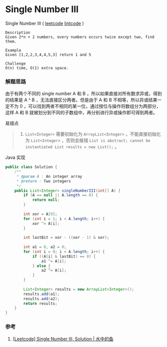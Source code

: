 #  Single Number III

 Single Number III  ( [leetcode]()  [lintcode](http://www.lintcode.com/en/problem/single-number-iii/) )

```
Description
Given 2*n + 2 numbers, every numbers occurs twice except two, find them.

Example
Given [1,2,2,3,4,4,5,3] return 1 and 5

Challenge 
O(n) time, O(1) extra space.
```

### 解题思路

由于有两个不同的 single number A 和 B ，所以如果直接对所有数求异或，得到的结果是 A ^ B ，无法直接区分两者。但是由于 A 和 B 不相等，所以异或结果一定不为 0 ，可以找到两者不相同的某一位，通过按位与操作将数组分为两部分，这样 A 和 B 就被划分到不同的子数组中，再分别进行异或操作即可得到两者。

易错点

> 1. `List<Integer>` 需要初始化为 `ArrayList<Integer>` ，不能直接初始化为 `List<Integer>` ，否则会报错 `List is abstract; cannot be instantiated List results = new List();` 。

Java 实现

```java
public class Solution {
    /**
     * @param A : An integer array
     * @return : Two integers
     */
    public List<Integer> singleNumberIII(int[] A) {
        if (A == null || A.length == 0) {
            return null;
        }
        
        int xor = A[0];
        for (int i = 1; i < A.length; i++) {
            xor ^= A[i];
        }
        
        int lastBit = xor - ((xor - 1) & xor);
        
        int a1 = 0, a2 = 0;
        for (int i = 0; i < A.length; i++) {
            if ((A[i] & lastBit) == 0) {
                a1 ^= A[i];
            } else {
                a2 ^= A[i];
            }
        }
        
        List<Integer> results = new ArrayList<Integer>();
        results.add(a1);
        results.add(a2);
        return results;
    }
} 
```



### 参考

1. [[Leetcode] Single Number III, Solution | 水中的鱼](http://fisherlei.blogspot.jp/2015/10/leetcode-single-number-iii-solution.html)